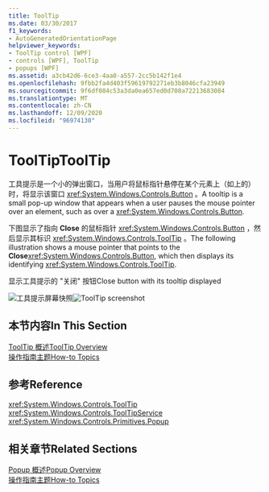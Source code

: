 ```yaml
---
title: ToolTip
ms.date: 03/30/2017
f1_keywords:
- AutoGeneratedOrientationPage
helpviewer_keywords:
- ToolTip control [WPF]
- controls [WPF], ToolTip
- popups [WPF]
ms.assetid: a3cb42d6-6ce3-4aa0-a557-2cc5b142f1e4
ms.openlocfilehash: 9fbb2fa4d403f59619792271eb3b8046cfa23949
ms.sourcegitcommit: 9f6df084c53a3da0ea657ed0d708a72213683084
ms.translationtype: MT
ms.contentlocale: zh-CN
ms.lasthandoff: 12/09/2020
ms.locfileid: "96974130"
---
```

# <a name="tooltip"></a><span data-ttu-id="4f836-102">ToolTip</span><span class="sxs-lookup"><span data-stu-id="4f836-102">ToolTip</span></span>
<span data-ttu-id="4f836-103">工具提示是一个小的弹出窗口，当用户将鼠标指针悬停在某个元素上（如上的）时，将显示该窗口 <xref:System.Windows.Controls.Button> 。</span><span class="sxs-lookup"><span data-stu-id="4f836-103">A tooltip is a small pop-up window that appears when a user pauses the mouse pointer over an element, such as over a <xref:System.Windows.Controls.Button>.</span></span>  
  
 <span data-ttu-id="4f836-104">下图显示了指向 **Close** 的鼠标指针 <xref:System.Windows.Controls.Button> ，然后显示其标识 <xref:System.Windows.Controls.ToolTip> 。</span><span class="sxs-lookup"><span data-stu-id="4f836-104">The following illustration shows a mouse pointer that points to the **Close**<xref:System.Windows.Controls.Button>, which then displays its identifying <xref:System.Windows.Controls.ToolTip>.</span></span>  
  
 <span data-ttu-id="4f836-105">显示工具提示的 "关闭" 按钮</span><span class="sxs-lookup"><span data-stu-id="4f836-105">Close button with its tooltip displayed</span></span>  
  
 <span data-ttu-id="4f836-106">![工具提示屏幕快照](./media/ss-ctl-tooltip.png "SS_CTL_tooltip")</span><span class="sxs-lookup"><span data-stu-id="4f836-106">![ToolTip screenshot](./media/ss-ctl-tooltip.png "SS_CTL_tooltip")</span></span>  
  
## <a name="in-this-section"></a><span data-ttu-id="4f836-107">本节内容</span><span class="sxs-lookup"><span data-stu-id="4f836-107">In This Section</span></span>  
 [<span data-ttu-id="4f836-108">ToolTip 概述</span><span class="sxs-lookup"><span data-stu-id="4f836-108">ToolTip Overview</span></span>](tooltip-overview.md)  
  [<span data-ttu-id="4f836-109">操作指南主题</span><span class="sxs-lookup"><span data-stu-id="4f836-109">How-to Topics</span></span>](tooltip-how-to-topics.md)  
  
## <a name="reference"></a><span data-ttu-id="4f836-110">参考</span><span class="sxs-lookup"><span data-stu-id="4f836-110">Reference</span></span>  
 <xref:System.Windows.Controls.ToolTip>  
  <xref:System.Windows.Controls.ToolTipService>  
  <xref:System.Windows.Controls.Primitives.Popup>  
  
## <a name="related-sections"></a><span data-ttu-id="4f836-111">相关章节</span><span class="sxs-lookup"><span data-stu-id="4f836-111">Related Sections</span></span>  
 [<span data-ttu-id="4f836-112">Popup 概述</span><span class="sxs-lookup"><span data-stu-id="4f836-112">Popup Overview</span></span>](popup-overview.md)  
  [<span data-ttu-id="4f836-113">操作指南主题</span><span class="sxs-lookup"><span data-stu-id="4f836-113">How-to Topics</span></span>](popup-how-to-topics.md)
